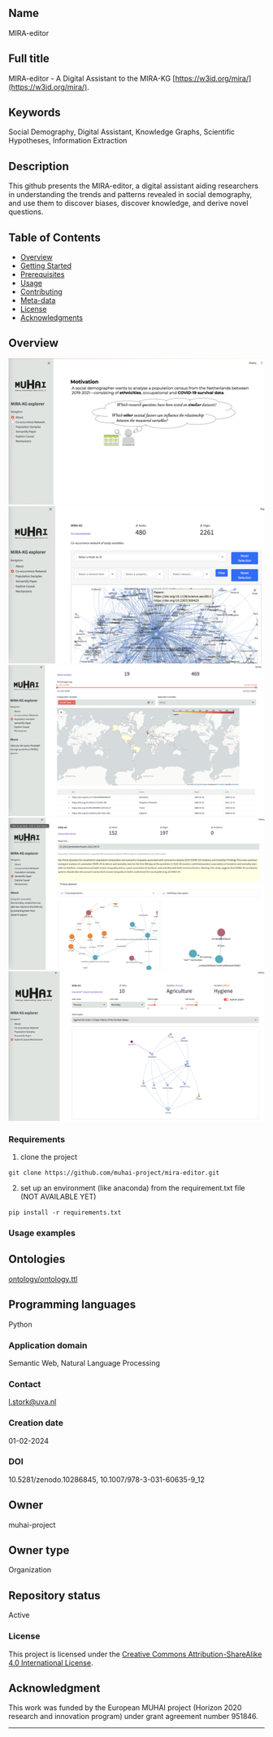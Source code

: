 ## Name 
MIRA-editor 

## Full title 
MIRA-editor - A Digital Assistant to the MIRA-KG [https://w3id.org/mira/](https://w3id.org/mira/).

## Keywords 
Social Demography, Digital Assistant, Knowledge Graphs, Scientific Hypotheses, Information Extraction 

## Description 
This github presents the MIRA-editor, a digital assistant aiding researchers in understanding the trends and patterns revealed in social demography, and use them to discover biases, discover knowledge, and derive novel questions.

## Table of Contents
- [Overview](#overview)
- [Getting Started](#getting-started)
- [Prerequisites](#prerequisites)
- [Usage](#usage)
- [Contributing](#contributing)
- [Meta-data](#metadata) 
- [License](#license)
- [Acknowledgments](#acknowledgments)

## Overview

![Landing page](https://github.com/muhai-project/mira-editor/blob/main/figures/screenshots/1.%20landingpage.png)
![Co-occurrence network of co-occurring studyvariables](https://github.com/muhai-project/mira-editor/blob/main/figures/screenshots/2.%20co-occurrence%20network.png)
![Geographical query](https://github.com/muhai-project/mira-editor/blob/main/figures/screenshots/4.%20geographical:temporal%20query%202.png)
![Hypothesis extraction](https://github.com/muhai-project/mira-editor/blob/main/figures/screenshots/6.%20hypothesis%20extraction%202.png)
![Explain paper](https://github.com/muhai-project/mira-editor/blob/main/figures/screenshots/8.%20explain%20paper.png)

### Requirements

1. clone the project
```
git clone https://github.com/muhai-project/mira-editor.git
```

2. set up an environment (like anaconda) from the requirement.txt file (NOT AVAILABLE YET)
```
pip install -r requirements.txt
```

### Usage examples



## Ontologies 
[ontology/ontology.ttl](https://github.com/muhai-project/mira/blob/main/ontology/ontology.ttl)

## Programming languages
Python 

### Application domain
Semantic Web, Natural Language Processing 

### Contact
l.stork@uva.nl 

### Creation date
01-02-2024

### DOI 
10.5281/zenodo.10286845, 10.1007/978-3-031-60635-9_12

## Owner 
muhai-project

## Owner type
Organization  

## Repository status 
Active 

### License

This project is licensed under the [Creative Commons Attribution-ShareAlike 4.0 International License](https://creativecommons.org/licenses/by-sa/4.0/).

## Acknowledgment
This work was funded by the European MUHAI project (Horizon 2020 research and innovation program) under grant agreement
number 951846.

---

